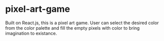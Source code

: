 # pixel-art-game

Built on React.js, this is a pixel art game. User can select the desired color from the color palette and fill the empty pixels with color to bring imagination to existance.
